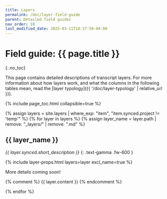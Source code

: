 ```yaml
---
title: Layers
permalink: /doc/layer-field-guide
parent: Detailed field guides
nav_order: 10
last_modified_date: 2025-03-11T10:37:59-04:00
---
```


# Field guide: {{ page.title }}
{:.no_toc}

This page contains detailed descriptions of transcript <span class="keyterm">layers</span>.
For more information about how layers work, and what the columns in the following tables mean, read the [layer typology]({{ '/doc/layer-typology' | relative_url }}).

{% include page_toc.html collapsible=true %}

{% assign layers = site.layers | where_exp: "item", "item.synced.project != 'temp'" %}
{% for layer in layers %}
{% assign layer_name = layer.path | remove: "_layers/" | remove: ".md" %}

## <span class="layer">{{ layer_name }}</span>

_{{ layer.synced.short_description }}_
{: .text-gamma .fw-600 }

{% include layer-props.html layers=layer excl_name=true %}

More details coming soon!

{% comment %}
{{ layer.content }}
{% endcomment %}

{% endfor %}
